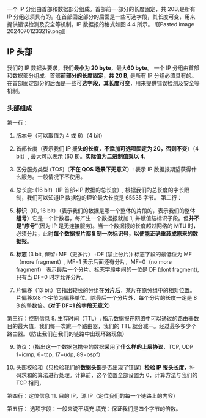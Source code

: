 一个 IP 分组由首部和数据部分组成。首部前一·部分的长度固定，共 20B,是所有 IP 分组必须具有的。在首部固定部分的后面是一些可选字段，其长度可变，用来提供错误检测及安全等机制。IP 数据报的格式如图 4.4 所示。
![[Pasted image 20240701233219.png]]

## IP 头部
我们的 IP 数据头要求，我们**最小为 20 byte**，最大**60 byte**。
一个 IP 分组由首部和数据部分组成。首部**前部分的长度固定，共 20 B**, 是所有 IP 分组必须具有的。在首部固定部分的后面是一些**可选字段，其长度可变**，用来提供错误检测及安全等机制。
### 头部组成
第一行：
1. 版本号（可以取值为 4 或 6）（4 bit）
2. 首部长度（表示我们 **IP 报头的长度，不添加可选项固定为 20，否则不变**）（4 bit）, 最大可以表示 (60 B)。**实际值为二进制值乘以 4**.
2. 区分服务类型 (TOS)（**不在 QOS 场景下无意义**）: 表示 IP 数据报期望获得什么服务。一般情况下不使用。
3. 总长度: (16 bit)（IP 首部+IP 数据的总长度）, 根据我们的总长度的字长限制，我们可以知道IP 数据包的理论最大长度是 65535 字节。
第二行：
1. **标识**（ID, 16 bit）（表示我们的数据是哪一个整体的片段的，表示我们的整体**组号**）它是一个计数器，每产生一个数据报就加 1, 并赋值结标识子段。但**并不是“序号”**(因为 IP 是无连接服务)。当一个数据报的长度超过网络的 MTU 时，必须分片，此时**每个数据报片都复制一次标识号，以便能正确重装成原来的数据报**。

2. **标志** (3 bit, 保留+MF（更多片）+DF (禁止分片)) 标志字段的最低位为 MF（more fragment）, MF=1 表示后面还有分片，MF=0（no more fragment） 表示最后一个分片。标志字段中间的一位是 DF (dont fragment), 只有当 DF=0 时才允许分片。

3. 片偏移（13 bit）它指出较长的分组在**分片后**，某片在原分组中的相对位置。片偏移以8 个字节为偏移单位。除最后一个分片外，每个分片的长度一定是 8 B 的整数倍。(**对于 DF=1 的字段无意义**)

第三行：控制信息
8. 生存时间（TTL）: 指示数据报在网络中可以通过的路由器数目的最大值，我们每一次跳一个路由器，我们的 TTL 就会减一。经过最多多少个路由器。（防止我们在我们的链路中出现环路现象）

9. 协议：（指出这一个数据包携带的数据采用了**什么样的上层协议**，TCP, UDP 1=icmp, 6=tcp, 17=udp, 89=ospf）

10. 头部校验和（只检验我们的**数据头部**是否出现了错误）**检验 IP 报头长度**，补码求和的算法进行处理。计算前，这个位置全部设置为 0，计算方法与我们的 TCP 相同，

第四行：定位信息
11. 目的 IP，源 IP（定位我们的每一个链路上的内容）

第五行：
选项字段：一般来说不填充
填充：保证我们是四个字节的倍数。
